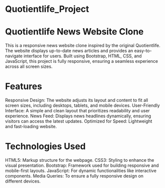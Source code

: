 # Quotientlife_Project
# Quotientlife News Website Clone
This is a responsive news website clone inspired by the original Quotientlife. The website displays up-to-date news articles and provides an easy-to-navigate interface for users. Built using Bootstrap, HTML, CSS, and JavaScript, this project is fully responsive, ensuring a seamless experience across all screen sizes.

# Features
Responsive Design: The website adjusts its layout and content to fit all screen sizes, including desktops, tablets, and mobile devices.
User-Friendly Interface: A simple and clean layout that prioritizes readability and user experience.
News Feed: Displays news headlines dynamically, ensuring visitors can access the latest updates.
Optimized for Speed: Lightweight and fast-loading website.

# Technologies Used
HTML5: Markup structure for the webpage.
CSS3: Styling to enhance the visual presentation.
Bootstrap: Framework used for building responsive and mobile-first layouts.
JavaScript: For dynamic functionalities like interactive components.
Media Queries: To ensure a fully responsive design on different devices.
